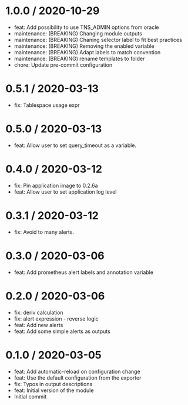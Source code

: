 
1.0.0 / 2020-10-29
==================

  * feat: Add possibility to use TNS_ADMIN options from oracle
  * maintenance: (BREAKING) Changing module outputs
  * maintenance: (BREAKING) Chaning selector label to fit best practices
  * maintenance: (BREAKING) Removing the enabled variable
  * maintenance: (BREAKING) Adapt labels to match convention
  * maintenance: (BREAKING) rename templates to folder
  * chore: Update pre-commit configuration

0.5.1 / 2020-03-13
==================

  * fix: Tablespace usage expr

0.5.0 / 2020-03-13
==================

  * feat: Allow user to set query_timeout as a variable.

0.4.0 / 2020-03-12
==================

  * fix: Pin application image to 0.2.6a
  * feat: Allow user to set application log level

0.3.1 / 2020-03-12
==================

  * fix: Avoid to many alerts.

0.3.0 / 2020-03-06
==================

  * feat: Add prometheus alert labels and annotation variable

0.2.0 / 2020-03-06
==================

  * fix: deriv calculation
  * fix: alert expression - reverse logic
  * feat: Add new alerts
  * feat: Add some simple alerts as outputs

0.1.0 / 2020-03-05
==================

  * feat: Add automatic-reload on configuration change
  * feat: Use the default configuration from the exporter
  * fix: Typos in output descriptions
  * feat: Initial version of the module
  * Initial commit
